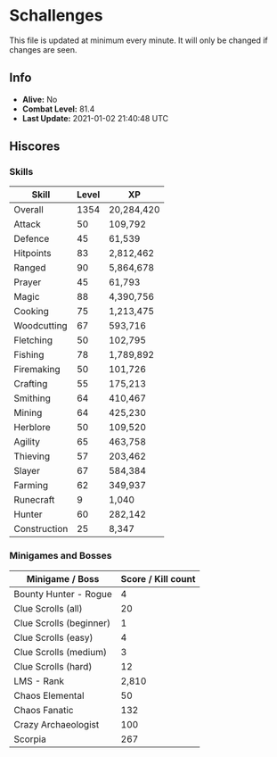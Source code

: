 # Schallenges

This file is updated at minimum every minute. It will only be changed if changes are seen.

## Info

 - **Alive:** No
 - **Combat Level:** 81.4
 - **Last Update:** 2021-01-02 21:40:48 UTC

## Hiscores

### Skills

| Skill | Level | XP |
|--|--|--|
| Overall | 1354 | 20,284,420 |
| Attack | 50 | 109,792 |
| Defence | 45 | 61,539 |
| Hitpoints | 83 | 2,812,462 |
| Ranged | 90 | 5,864,678 |
| Prayer | 45 | 61,793 |
| Magic | 88 | 4,390,756 |
| Cooking | 75 | 1,213,475 |
| Woodcutting | 67 | 593,716 |
| Fletching | 50 | 102,795 |
| Fishing | 78 | 1,789,892 |
| Firemaking | 50 | 101,726 |
| Crafting | 55 | 175,213 |
| Smithing | 64 | 410,467 |
| Mining | 64 | 425,230 |
| Herblore | 50 | 109,520 |
| Agility | 65 | 463,758 |
| Thieving | 57 | 203,462 |
| Slayer | 67 | 584,384 |
| Farming | 62 | 349,937 |
| Runecraft | 9 | 1,040 |
| Hunter | 60 | 282,142 |
| Construction | 25 | 8,347 |

### Minigames and Bosses

| Minigame / Boss | Score / Kill count |
|--|--|
| Bounty Hunter - Rogue | 4 |
| Clue Scrolls (all) | 20 |
| Clue Scrolls (beginner) | 1 |
| Clue Scrolls (easy) | 4 |
| Clue Scrolls (medium) | 3 |
| Clue Scrolls (hard) | 12 |
| LMS - Rank | 2,810 |
| Chaos Elemental | 50 |
| Chaos Fanatic | 132 |
| Crazy Archaeologist | 100 |
| Scorpia | 267 |
